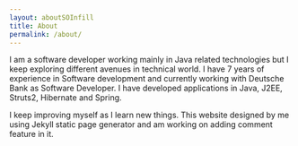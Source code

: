 ```yaml
---
layout: aboutSOInfill
title: About
permalink: /about/
---
```



I am a software developer working mainly in Java related technologies but I keep exploring different avenues in technical world. I have 7 years of experience in Software development and currently working with Deutsche Bank as Software Developer. I have developed applications in Java, J2EE, Struts2, Hibernate and Spring.

I keep improving myself as I learn new things. This website designed by me using Jekyll static page generator and am working on adding comment feature in it.

